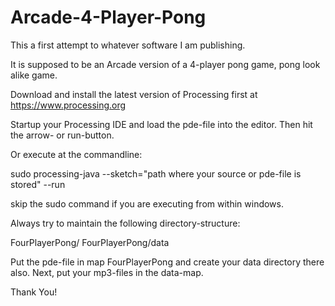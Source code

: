 # Arcade-4-Player-Pong

This a first attempt to whatever software I am publishing.

It is supposed to be an Arcade version of a 4-player pong game, pong look alike game.

Download and install the latest version of Processing first at https://www.processing.org

Startup your Processing IDE and load the pde-file into the editor. Then hit the arrow- or run-button.

Or execute at the commandline:

sudo processing-java --sketch="path where your source or pde-file is stored" --run

skip the sudo command if you are executing from within windows.

Always try to maintain the following directory-structure:

FourPlayerPong/
FourPlayerPong/data

Put the pde-file in map FourPlayerPong and create your data directory there also. Next, put your mp3-files in the data-map.

Thank You!
